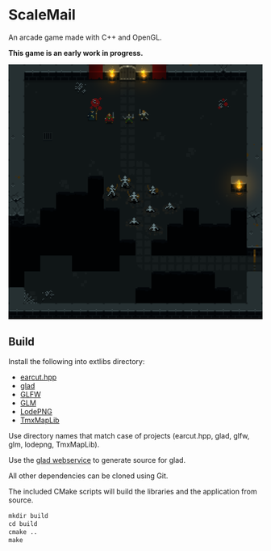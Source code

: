 # ScaleMail

An arcade game made with C++ and OpenGL.

**This game is an early work in progress.**

![screenshot](/screenshot.png?raw=true)

## Build

Install the following into extlibs directory:
+ [earcut.hpp](https://github.com/mapbox/earcut.hpp)
+ [glad](https://github.com/Dav1dde/glad)
+ [GLFW](https://github.com/glfw/glfw)
+ [GLM](https://github.com/g-truc/glm)
+ [LodePNG](https://github.com/lvandeve/lodepng)
+ [TmxMapLib](https://github.com/Apokryphos/TmxMapLib)

Use directory names that match case of projects (earcut.hpp, glad, glfw, glm, lodepng, TmxMapLib).

Use the [glad webservice](http://glad.dav1d.de/) to generate source for glad.

All other dependencies can be cloned using Git.

The included CMake scripts will build the libraries and the application from source.

```shell
mkdir build
cd build
cmake ..
make
```
